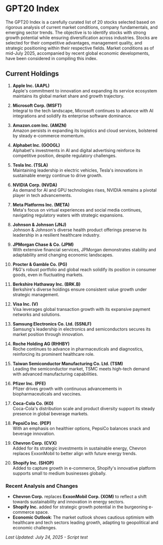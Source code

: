 # GPT20 Index

The GPT20 Index is a carefully curated list of 20 stocks selected based on rigorous analysis of current market conditions, company fundamentals, and emerging sector trends. The objective is to identify stocks with strong growth potential while ensuring diversification across industries. Stocks are selected for their competitive advantages, management quality, and strategic positioning within their respective fields. Market conditions as of mid-July 2025, accompanied by recent global economic developments, have been considered in compiling this index.

## Current Holdings

1. **Apple Inc. (AAPL)**  
   Apple's commitment to innovation and expanding its service ecosystem maintains its global market share and growth trajectory.

2. **Microsoft Corp. (MSFT)**  
   Integral to the tech landscape, Microsoft continues to advance with AI integrations and solidify its enterprise software dominance.

3. **Amazon.com Inc. (AMZN)**  
   Amazon persists in expanding its logistics and cloud services, bolstered by steady e-commerce momentum.

4. **Alphabet Inc. (GOOGL)**  
   Alphabet's investments in AI and digital advertising reinforce its competitive position, despite regulatory challenges.

5. **Tesla Inc. (TSLA)**  
   Maintaining leadership in electric vehicles, Tesla's innovations in sustainable energy continue to drive growth.

6. **NVIDIA Corp. (NVDA)**  
   As demand for AI and GPU technologies rises, NVIDIA remains a pivotal player in tech advancements.

7. **Meta Platforms Inc. (META)**  
   Meta's focus on virtual experiences and social media continues, navigating regulatory waters with strategic expansions.

8. **Johnson & Johnson (JNJ)**  
   Johnson & Johnson's diverse health product offerings preserve its leadership in a resilient healthcare industry.

9. **JPMorgan Chase & Co. (JPM)**  
   With extensive financial services, JPMorgan demonstrates stability and adaptability amid changing economic landscapes.

10. **Procter & Gamble Co. (PG)**  
    P&G's robust portfolio and global reach solidify its position in consumer goods, even in fluctuating markets.

11. **Berkshire Hathaway Inc. (BRK.B)**  
    Berkshire's diverse holdings ensure consistent value growth under strategic management.

12. **Visa Inc. (V)**  
    Visa leverages global transaction growth with its expansive payment networks and solutions.

13. **Samsung Electronics Co. Ltd. (SSNLF)**  
    Samsung's leadership in electronics and semiconductors secures its market position through innovation.

14. **Roche Holding AG (RHHBY)**  
    Roche continues to advance in pharmaceuticals and diagnostics, reinforcing its prominent healthcare role.

15. **Taiwan Semiconductor Manufacturing Co. Ltd. (TSM)**  
    Leading the semiconductor market, TSMC meets high-tech demand with advanced manufacturing capabilities.

16. **Pfizer Inc. (PFE)**  
    Pfizer drives growth with continuous advancements in biopharmaceuticals and vaccines.

17. **Coca-Cola Co. (KO)**  
    Coca-Cola's distribution scale and product diversity support its steady presence in global beverage markets.

18. **PepsiCo Inc. (PEP)**  
    With an emphasis on healthier options, PepsiCo balances snack and beverage innovation.

19. **Chevron Corp. (CVX)**  
    Added for its strategic investments in sustainable energy, Chevron replaces ExxonMobil to better align with future energy trends.

20. **Shopify Inc. (SHOP)**  
    Added to capture growth in e-commerce, Shopify's innovative platform supports small to medium businesses globally.

### Recent Analysis and Changes
- **Chevron Corp.** replaces **ExxonMobil Corp. (XOM)** to reflect a shift towards sustainability and innovation in energy sectors.
- **Shopify Inc.** added for strategic growth potential in the burgeoning e-commerce space.
- **Economic Outlook**: The market outlook shows cautious optimism with healthcare and tech sectors leading growth, adapting to geopolitical and economic challenges.

_Last Updated: July 24, 2025 - Script test_
